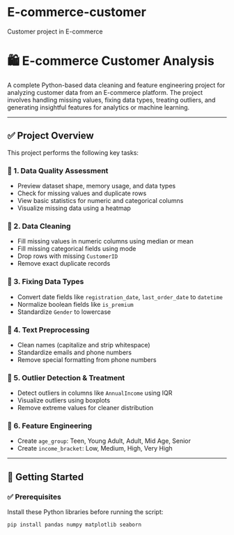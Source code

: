 # E-commerce-customer
Customer project in E-commerce
# 🛍️ E-commerce Customer Analysis

A complete Python-based data cleaning and feature engineering project for analyzing customer data from an E-commerce platform. The project involves handling missing values, fixing data types, treating outliers, and generating insightful features for analytics or machine learning.

---

## ✅ Project Overview

This project performs the following key tasks:

### 📌 1. Data Quality Assessment
- Preview dataset shape, memory usage, and data types
- Check for missing values and duplicate rows
- View basic statistics for numeric and categorical columns
- Visualize missing data using a heatmap

### 📌 2. Data Cleaning
- Fill missing values in numeric columns using median or mean
- Fill missing categorical fields using mode
- Drop rows with missing `CustomerID`
- Remove exact duplicate records

### 📌 3. Fixing Data Types
- Convert date fields like `registration_date`, `last_order_date` to `datetime`
- Normalize boolean fields like `is_premium`
- Standardize `Gender` to lowercase

### 📌 4. Text Preprocessing
- Clean names (capitalize and strip whitespace)
- Standardize emails and phone numbers
- Remove special formatting from phone numbers

### 📌 5. Outlier Detection & Treatment
- Detect outliers in columns like `AnnualIncome` using IQR
- Visualize outliers using boxplots
- Remove extreme values for cleaner distribution

### 📌 6. Feature Engineering
- Create `age_group`: Teen, Young Adult, Adult, Mid Age, Senior
- Create `income_bracket`: Low, Medium, High, Very High

---

## 🚀 Getting Started

### ✅ Prerequisites

Install these Python libraries before running the script:

```bash
pip install pandas numpy matplotlib seaborn
